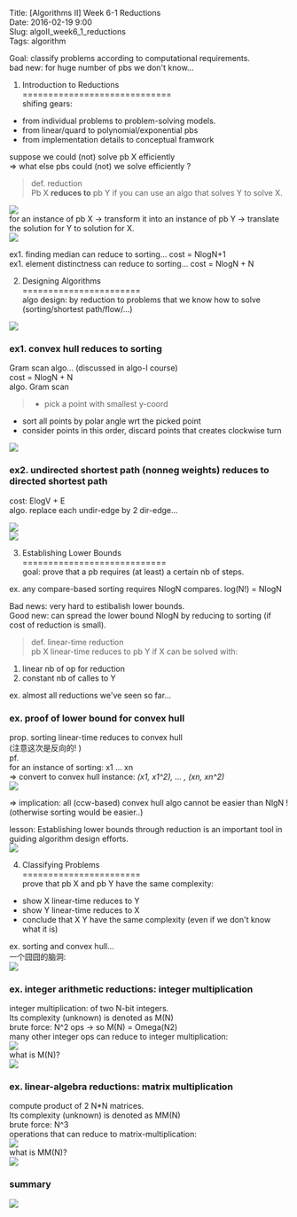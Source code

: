 Title: [Algorithms II] Week 6-1 Reductions   
Date: 2016-02-19 9:00  
Slug:  algoII_week6_1_reductions      
Tags: algorithm         
  
  
  
Goal: classify problems according to computational requirements.   
bad new: for huge number of pbs we don't know...  
  
1. Introduction to Reductions  
=============================  
shifing gears:  
  
* from individual problems to problem-solving models.   
* from linear/quard to polynomial/exponential pbs  
* from implementation details to conceptual framwork  
  
  
suppose we could (not) solve pb X efficiently   
⇒ what else pbs could (not) we solve efficiently ?  
      
    
>def. reduction  
Pb X **reduces to** pb Y if you can use an algo that solves Y to solve X.   
  
![](algoII_week6_1_reductions/pasted_image.png)  
for an instance of pb X → transform it into an instance of pb Y → translate the solution for Y to solution for X.  
![](algoII_week6_1_reductions/pasted_image001.png)  
  
ex1. finding median can reduce to sorting... cost = NlogN+1  
ex1. element distinctness can reduce to sorting... cost = NlogN + N  
  
2. Designing Algorithms  
=======================  
algo design: by reduction to problems that we know how to solve (sorting/shortest path/flow/...)  
  
![](algoII_week6_1_reductions/pasted_image002.png)  
  
### ex1. convex hull reduces to sorting  
Gram scan algo... (discussed in algo-I course)  
cost = NlogN + N  
algo. Gram scan  
> * pick a point with smallest y-coord  
* sort all points by polar angle wrt the picked point   
* consider points in this order, discard points that creates clockwise turn   
  
![](algoII_week6_1_reductions/pasted_image003.png)  
  
### ex2. undirected shortest path (nonneg weights) reduces to directed shortest path  
cost: ElogV + E  
algo. replace each undir-edge by 2 dir-edge...  
  
![](algoII_week6_1_reductions/pasted_image004.png)  
![](algoII_week6_1_reductions/pasted_image005.png)  
  
3. Establishing Lower Bounds  
============================  
goal: prove that a pb requires (at least) a certain nb of steps.   
  
ex. any compare-based sorting requires NlogN compares. log(N!) = NlogN  
  
Bad news: very hard to estibalish lower bounds.  
Good new: can spread the lower bound NlogN by reducing to sorting (if cost of reduction is small).   
  

>def. linear-time reduction  
pb X linear-time reduces to pb Y if X can be solved with:   
1. linear nb of op for reduction  
2. constant nb of calles to Y  
  
  
ex. almost all reductions we've seen so far...   
  
### ex. proof of lower bound for convex hull  
prop. sorting linear-time reduces to convex hull   
(注意这次是反向的! )  
pf.   
for an instance of sorting: x1 ... xn  
⇒ convert to convex hull instance: *(x1, x1^2), ... , (xn, xn^2)*  
![](algoII_week6_1_reductions/pasted_image006.png)  
  
⇒ implication: all (ccw-based) convex hull algo cannot be easier than NlgN ! (otherwise sorting would be easier..)   
  
lesson: Establishing lower bounds through reduction is an important tool in guiding algorithm design efforts.  
![](algoII_week6_1_reductions/pasted_image007.png)  
  
4. Classifying Problems  
=======================  
prove that pb X and pb Y have the same complexity:   
  
* show X linear-time reduces to Y  
* show Y linear-time reduces to X  
* conclude that X Y have the same complexity (even if we don't know what it is)  
  
  
ex. sorting and convex hull...   
一个囧囧的脑洞:   
![](algoII_week6_1_reductions/pasted_image008.png)  
  
### ex. integer arithmetic reductions: integer multiplication  
integer multiplication: of two N-bit integers.   
Its complexity (unknown) is denoted as M(N)  
brute force: N^2 ops  → so M(N) = Omega(N2)  
many other integer ops can reduce to integer multiplication:   
![](algoII_week6_1_reductions/pasted_image009.png)  
what is M(N)?  
![](algoII_week6_1_reductions/pasted_image010.png)  
  
### ex. linear-algebra reductions: matrix multiplication  
compute product of 2 N*N matrices.   
Its complexity (unknown) is denoted as MM(N)  
brute force: N^3  
operations that can reduce to matrix-multiplication:  
![](algoII_week6_1_reductions/pasted_image011.png)  
what is MM(N)?  
![](algoII_week6_1_reductions/pasted_image012.png)  
  
### summary  
![](algoII_week6_1_reductions/pasted_image013.png)  
